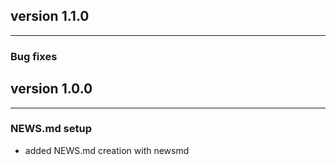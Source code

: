 ## version 1.1.0

---


### Bug fixes



## version 1.0.0

---

### NEWS.md setup

- added NEWS.md creation with newsmd

